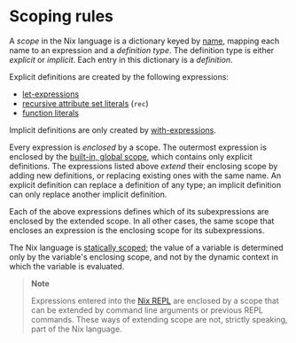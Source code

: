 # Scoping rules

A *scope* in the Nix language is a dictionary keyed by [name](./identifiers.md#names), mapping each name to an expression and a *definition type*.
The definition type is either *explicit* or *implicit*.
Each entry in this dictionary is a *definition*.

Explicit definitions are created by the following expressions:
- [let-expressions](syntax.md#let-expressions)
- [recursive attribute set literals](syntax.md#recursive-sets) (`rec`)
- [function literals](syntax.md#functions)

Implicit definitions are only created by [with-expressions](./syntax.md#with-expressions).

Every expression is *enclosed* by a scope.
The outermost expression is enclosed by the [built-in, global scope](./builtins.md), which contains only explicit definitions.
The expressions listed above *extend* their enclosing scope by adding new definitions, or replacing existing ones with the same name.
An explicit definition can replace a definition of any type; an implicit definition can only replace another implicit definition.

Each of the above expressions defines which of its subexpressions are enclosed by the extended scope.
In all other cases, the same scope that encloses an expression is the enclosing scope for its subexpressions.

The Nix language is [statically scoped](https://en.wikipedia.org/wiki/Scope_(computer_science)#Lexical_scope);
the value of a variable is determined only by the variable's enclosing scope, and not by the dynamic context in which the variable is evaluated.

> **Note**
>
> Expressions entered into the [Nix REPL](@docroot@/command-ref/new-cli/bsd3-repl.md) are enclosed by a scope that can be extended by command line arguments or previous REPL commands.
> These ways of extending scope are not, strictly speaking, part of the Nix language.
